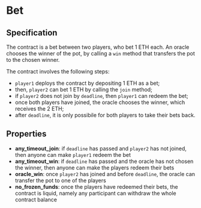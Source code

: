 # Bet

## Specification

The contract is a bet between two players, who bet 1 ETH each. An oracle chooses the winner of the pot, by calling a `win` method that transfers the pot to the chosen winner.

The contract involves the following steps: 
- `player1` deploys the contract by depositing 1 ETH as a bet;
- then, `player2` can bet 1 ETH by calling the `join` method;
- if `player2` does not join by `deadline`, then `player1` can redeem the bet;
- once both players have joined, the oracle chooses the winner, which receives the 2 ETH;
- after `deadline`, it is only possibile for both players to take their bets back.

## Properties

- **any_timeout_join**: if `deadline` has passed and `player2` has not joined, then anyone can make `player1` redeem the bet
- **any_timeout_win**: if `deadline` has passed and the oracle has not chosen the winner, then anyone can make the players redeem their bets
- **oracle_win**: once `player2` has joined and before `deadline`, the oracle can transfer the pot to one of the players
- **no_frozen_funds**: once the players have redeemed their bets, the contract is liquid, namely any participant can withdraw the whole contract balance
